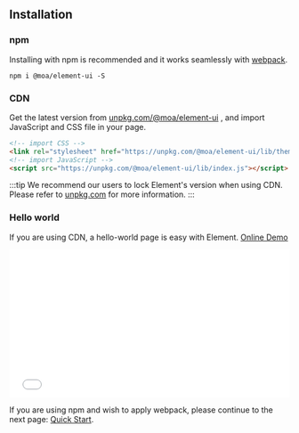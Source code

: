 ## Installation

### npm

Installing with npm is recommended and it works seamlessly with [webpack](https://webpack.js.org/).

```shell
npm i @moa/element-ui -S
```

### CDN

Get the latest version from [unpkg.com/@moa/element-ui](https://unpkg.com/@moa/element-ui/) , and import JavaScript and CSS file in your page.

```html
<!-- import CSS -->
<link rel="stylesheet" href="https://unpkg.com/@moa/element-ui/lib/theme-chalk/index.css">
<!-- import JavaScript -->
<script src="https://unpkg.com/@moa/element-ui/lib/index.js"></script>
```

:::tip
We recommend our users to lock Element's version when using CDN. Please refer to [unpkg.com](https://unpkg.com) for more information.
:::

### Hello world

If you are using CDN, a hello-world page is easy with Element. [Online Demo](https://codepen.io/bofeng/pen/poaEmJY)

<iframe height="265" style="width: 100%;" scrolling="no" title="Element demo" src="//codepen.io/bofeng/embed/poaEmJY/?height=265&theme-id=light&default-tab=html" frameborder="no" allowtransparency="true" allowfullscreen="true">
  See the Pen <a href='https://codepen.io/bofeng/pen/poaEmJY/'>Element demo</a> by hetech
  (<a href='https://codepen.io/bofeng'>@bofeng</a>) on <a href='https://codepen.io'>CodePen</a>.
</iframe>

If you are using npm and wish to apply webpack, please continue to the next page: [Quick Start](/#/en-US/component/quickstart).
